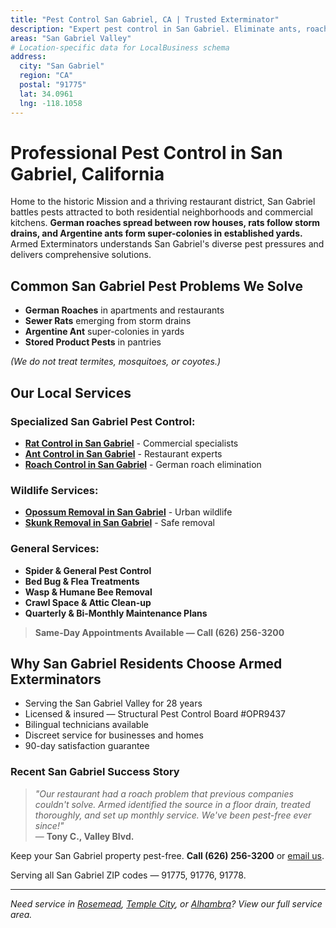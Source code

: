 ```yaml
---
title: "Pest Control San Gabriel, CA | Trusted Exterminator"
description: "Expert pest control in San Gabriel. Eliminate ants, roaches, rodents & spiders. Family-owned, licensed service. Call (626) 256-3200."
areas: "San Gabriel Valley"
# Location-specific data for LocalBusiness schema
address:
  city: "San Gabriel"
  region: "CA"
  postal: "91775"
  lat: 34.0961
  lng: -118.1058
---
```


# Professional Pest Control in **San Gabriel, California**

Home to the historic Mission and a thriving restaurant district, San Gabriel battles pests attracted to both residential neighborhoods and commercial kitchens. **German roaches spread between row houses, rats follow storm drains, and Argentine ants form super-colonies in established yards.** Armed Exterminators understands San Gabriel's diverse pest pressures and delivers comprehensive solutions.

## Common San Gabriel Pest Problems We Solve

- **German Roaches** in apartments and restaurants
- **Sewer Rats** emerging from storm drains
- **Argentine Ant** super-colonies in yards
- **Stored Product Pests** in pantries

*(We do not treat termites, mosquitoes, or coyotes.)*

## Our Local Services

### Specialized San Gabriel Pest Control:
* **[Rat Control in San Gabriel](/rat-control-san-gabriel/)** - Commercial specialists  
* **[Ant Control in San Gabriel](/ant-control-san-gabriel/)** - Restaurant experts  
* **[Roach Control in San Gabriel](/roach-control-san-gabriel/)** - German roach elimination  

### Wildlife Services:
* **[Opossum Removal in San Gabriel](/opossum-removal-san-gabriel/)** - Urban wildlife  
* **[Skunk Removal in San Gabriel](/skunk-removal-san-gabriel/)** - Safe removal  

### General Services:
* **Spider & General Pest Control**  
* **Bed Bug & Flea Treatments**  
* **Wasp & Humane Bee Removal**  
* **Crawl Space & Attic Clean-up**  
* **Quarterly & Bi-Monthly Maintenance Plans**

> **Same-Day Appointments Available — Call (626) 256-3200**

## Why San Gabriel Residents Choose Armed Exterminators

* Serving the San Gabriel Valley for 28 years  
* Licensed & insured — Structural Pest Control Board #OPR9437  
* Bilingual technicians available  
* Discreet service for businesses and homes  
* 90-day satisfaction guarantee

### Recent San Gabriel Success Story

> *"Our restaurant had a roach problem that previous companies couldn't solve. Armed identified the source in a floor drain, treated thoroughly, and set up monthly service. We've been pest-free ever since!"*  
> — **Tony C., Valley Blvd.**

Keep your San Gabriel property pest-free. **Call (626) 256-3200** or [email us](mailto:armedex@sbcglobal.net).  

Serving all San Gabriel ZIP codes — 91775, 91776, 91778.

---

*Need service in [Rosemead](/locations/rosemead/), [Temple City](/locations/temple-city/), or [Alhambra](/locations/alhambra/)? View our full service area.*